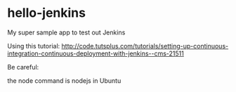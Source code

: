 # hello-jenkins

My super sample app to test out Jenkins

Using this tutorial: http://code.tutsplus.com/tutorials/setting-up-continuous-integration-continuous-deployment-with-jenkins--cms-21511

Be careful:

  the node command is nodejs in Ubuntu
